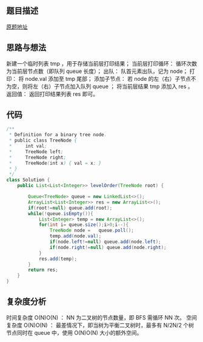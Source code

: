 

## 题目描述




[原题地址](https://leetcode-cn.com/problems/cong-shang-dao-xia-da-yin-er-cha-shu-ii-lcof/solution/mian-shi-ti-32-ii-cong-shang-dao-xia-da-yin-er-c-5/)

## 思路与想法


新建一个临时列表 tmp ，用于存储当前层打印结果；
当前层打印循环： 循环次数为当前层节点数（即队列 queue 长度）；
出队： 队首元素出队，记为 node；
打印： 将 node.val 添加至 tmp 尾部；
添加子节点： 若 node 的左（右）子节点不为空，则将左（右）子节点加入队列 queue ；
将当前层结果 tmp 添加入 res 。
返回值： 返回打印结果列表 res 即可。

## 代码  


```java
/**
 * Definition for a binary tree node.
 * public class TreeNode {
 *     int val;
 *     TreeNode left;
 *     TreeNode right;
 *     TreeNode(int x) { val = x; }
 * }
 */
class Solution {
    public List<List<Integer>> levelOrder(TreeNode root) {

        Queue<TreeNode> queue = new LinkedList<>();
        ArrayList<List<Integer>> res = new ArrayList<>();
        if(root!=null) queue.add(root);
        while(!queue.isEmpty()){
            List<Integer> temp = new ArrayList<>();
            for(int i= queue.size();i>0;i--){
                TreeNode node =   queue.poll();
                temp.add(node.val);
                if(node.left!=null) queue.add(node.left);
                if(node.right!=null) queue.add(node.right);
            }
            res.add(temp);
        }
        return res;
    }
}

```

## 复杂度分析
时间复杂度 O(N)O(N) ： NN 为二叉树的节点数量，即 BFS 需循环 NN 次。
空间复杂度 O(N)O(N) ： 最差情况下，即当树为平衡二叉树时，最多有 N/2N/2 个树节点同时在 queue 中，使用 O(N)O(N) 大小的额外空间。

